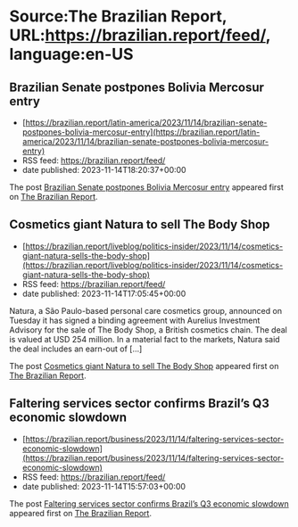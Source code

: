 # Source:The Brazilian Report, URL:https://brazilian.report/feed/, language:en-US

## Brazilian Senate postpones Bolivia Mercosur entry
 - [https://brazilian.report/latin-america/2023/11/14/brazilian-senate-postpones-bolivia-mercosur-entry](https://brazilian.report/latin-america/2023/11/14/brazilian-senate-postpones-bolivia-mercosur-entry)
 - RSS feed: https://brazilian.report/feed/
 - date published: 2023-11-14T18:20:37+00:00

<p>The post <a href="https://brazilian.report/latin-america/2023/11/14/brazilian-senate-postpones-bolivia-mercosur-entry/" rel="nofollow">Brazilian Senate postpones Bolivia Mercosur entry</a> appeared first on <a href="https://brazilian.report" rel="nofollow">The Brazilian Report</a>.</p>

## Cosmetics giant Natura to sell The Body Shop
 - [https://brazilian.report/liveblog/politics-insider/2023/11/14/cosmetics-giant-natura-sells-the-body-shop](https://brazilian.report/liveblog/politics-insider/2023/11/14/cosmetics-giant-natura-sells-the-body-shop)
 - RSS feed: https://brazilian.report/feed/
 - date published: 2023-11-14T17:05:45+00:00

<p>Natura, a São Paulo-based personal care cosmetics group, announced on Tuesday it has signed a binding agreement with Aurelius Investment Advisory for the sale of The Body Shop, a British cosmetics chain. The deal is valued at USD 254 million. In a material fact to the markets, Natura said the deal includes an earn-out of [&#8230;]</p>
<p>The post <a href="https://brazilian.report/liveblog/politics-insider/2023/11/14/cosmetics-giant-natura-sells-the-body-shop/" rel="nofollow">Cosmetics giant Natura to sell The Body Shop</a> appeared first on <a href="https://brazilian.report" rel="nofollow">The Brazilian Report</a>.</p>

## Faltering services sector confirms Brazil’s Q3 economic slowdown
 - [https://brazilian.report/business/2023/11/14/faltering-services-sector-economic-slowdown](https://brazilian.report/business/2023/11/14/faltering-services-sector-economic-slowdown)
 - RSS feed: https://brazilian.report/feed/
 - date published: 2023-11-14T15:57:03+00:00

<p>The post <a href="https://brazilian.report/business/2023/11/14/faltering-services-sector-economic-slowdown/" rel="nofollow">Faltering services sector confirms Brazil&#8217;s Q3 economic slowdown</a> appeared first on <a href="https://brazilian.report" rel="nofollow">The Brazilian Report</a>.</p>

